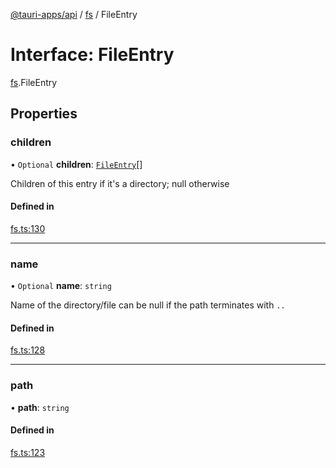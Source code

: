 [@tauri-apps/api](../README.md) / [fs](../modules/fs.md) / FileEntry

# Interface: FileEntry

[fs](../modules/fs.md).FileEntry

## Properties

### children

• `Optional` **children**: [`FileEntry`](fs.FileEntry.md)[]

Children of this entry if it's a directory; null otherwise

#### Defined in

[fs.ts:130](https://github.com/tauri-apps/tauri/blob/a073f27/tooling/api/src/fs.ts#L130)

___

### name

• `Optional` **name**: `string`

Name of the directory/file
can be null if the path terminates with `..`

#### Defined in

[fs.ts:128](https://github.com/tauri-apps/tauri/blob/a073f27/tooling/api/src/fs.ts#L128)

___

### path

• **path**: `string`

#### Defined in

[fs.ts:123](https://github.com/tauri-apps/tauri/blob/a073f27/tooling/api/src/fs.ts#L123)
